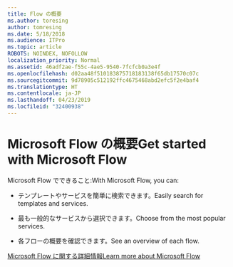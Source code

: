```yaml
---
title: Flow の概要
ms.author: toresing
author: tomresing
ms.date: 5/18/2018
ms.audience: ITPro
ms.topic: article
ROBOTS: NOINDEX, NOFOLLOW
localization_priority: Normal
ms.assetid: 46adf2ae-f55c-4ae5-9540-7fcfcb0a3e4f
ms.openlocfilehash: d02aa48f510183875718183138f65db17570c07c
ms.sourcegitcommit: 9d78905c512192ffc4675468abd2efc5f2e4baf4
ms.translationtype: HT
ms.contentlocale: ja-JP
ms.lasthandoff: 04/23/2019
ms.locfileid: "32400938"
---
```

# <a name="get-started-with-microsoft-flow"></a><span data-ttu-id="0653d-102">Microsoft Flow の概要</span><span class="sxs-lookup"><span data-stu-id="0653d-102">Get started with Microsoft Flow</span></span>

<span data-ttu-id="0653d-103">Microsoft Flow でできること:</span><span class="sxs-lookup"><span data-stu-id="0653d-103">With Microsoft Flow, you can:</span></span>
  
- <span data-ttu-id="0653d-104">テンプレートやサービスを簡単に検索できます。</span><span class="sxs-lookup"><span data-stu-id="0653d-104">Easily search for templates and services.</span></span>
    
- <span data-ttu-id="0653d-105">最も一般的なサービスから選択できます。</span><span class="sxs-lookup"><span data-stu-id="0653d-105">Choose from the most popular services.</span></span>
    
- <span data-ttu-id="0653d-106">各フローの概要を確認できます。</span><span class="sxs-lookup"><span data-stu-id="0653d-106">See an overview of each flow.</span></span>
    
[<span data-ttu-id="0653d-107">Microsoft Flow に関する詳細情報</span><span class="sxs-lookup"><span data-stu-id="0653d-107">Learn more about Microsoft Flow</span></span>](https://go.microsoft.com/fwlink/?linkid=874446)
  

